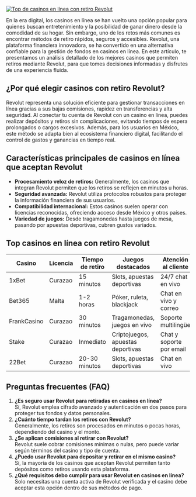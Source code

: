 [![Top de casinos en línea con retiro Revolut](https://123-caf.pages.dev/gitsignup.png)](https://vrmoo.ru/Bt82HjjY)

<p>En la era digital, los casinos en línea se han vuelto una opción popular para quienes buscan entretenimiento y la posibilidad de ganar dinero desde la comodidad de su hogar. Sin embargo, uno de los retos más comunes es encontrar métodos de retiro rápidos, seguros y accesibles. Revolut, una plataforma financiera innovadora, se ha convertido en una alternativa confiable para la gestión de fondos en casinos en línea. En este artículo, te presentamos un análisis detallado de los mejores casinos que permiten retiros mediante Revolut, para que tomes decisiones informadas y disfrutes de una experiencia fluida.</p>  <h2>¿Por qué elegir casinos con retiro Revolut?</h2> <p>Revolut representa una solución eficiente para gestionar transacciones en línea gracias a sus bajas comisiones, rapidez en transferencias y alta seguridad. Al conectar tu cuenta de Revolut con un casino en línea, puedes realizar depósitos y retiros sin complicaciones, evitando tiempos de espera prolongados o cargos excesivos. Además, para los usuarios en México, este método se adapta bien al ecosistema financiero digital, facilitando el control de gastos y ganancias en tiempo real.</p>  <h2>Características principales de casinos en línea que aceptan Revolut</h2> <ul>   <li><strong>Procesamiento veloz de retiros:</strong> Generalmente, los casinos que integran Revolut permiten que los retiros se reflejen en minutos u horas.</li>   <li><strong>Seguridad avanzada:</strong> Revolut utiliza protocolos robustos para proteger la información financiera de sus usuarios.</li>   <li><strong>Compatibilidad internacional:</strong> Estos casinos suelen operar con licencias reconocidas, ofreciendo acceso desde México y otros países.</li>   <li><strong>Variedad de juegos:</strong> Desde tragamonedas hasta juegos de mesa, pasando por apuestas deportivas, cubren gustos variados.</li> </ul>  <h2>Top casinos en línea con retiro Revolut</h2> <table>   <thead>     <tr>       <th>Casino</th>       <th>Licencia</th>       <th>Tiempo de retiro</th>       <th>Juegos destacados</th>       <th>Atención al cliente</th>     </tr>   </thead>   <tbody>     <tr>       <td>1xBet</td>       <td>Curazao</td>       <td>15 minutos</td>       <td>Slots, apuestas deportivas</td>       <td>24/7 chat en vivo</td>     </tr>     <tr>       <td>Bet365</td>       <td>Malta</td>       <td>1-2 horas</td>       <td>Póker, ruleta, blackjack</td>       <td>Chat en vivo y correo</td>     </tr>     <tr>       <td>FrankCasino</td>       <td>Curazao</td>       <td>30 minutos</td>       <td>Tragamonedas, juegos en vivo</td>       <td>Soporte multilingüe</td>     </tr>     <tr>       <td>Stake</td>       <td>Curazao</td>       <td>Inmediato</td>       <td>Criptojuegos, apuestas deportivas</td>       <td>Chat y soporte por email</td>     </tr>     <tr>       <td>22Bet</td>       <td>Curazao</td>       <td>20-30 minutos</td>       <td>Slots, apuestas deportivas</td>       <td>Chat en vivo</td>     </tr>   </tbody> </table>  <h2>Preguntas frecuentes (FAQ)</h2> <ol>   <li><strong>¿Es seguro usar Revolut para retiradas en casinos en línea?</strong><br>     Sí, Revolut emplea cifrado avanzado y autenticación en dos pasos para proteger tus fondos y datos personales.</li>      <li><strong>¿Cuánto tiempo tardan los retiros con Revolut?</strong><br>     Generalmente, los retiros son procesados en minutos o pocas horas, dependiendo del casino y el monto.</li>      <li><strong>¿Se aplican comisiones al retirar con Revolut?</strong><br>     Revolut suele cobrar comisiones mínimas o nulas, pero puede variar según términos del casino y tipo de cuenta.</li>      <li><strong>¿Puedo usar Revolut para depositar y retirar en el mismo casino?</strong><br>     Sí, la mayoría de los casinos que aceptan Revolut permiten tanto depósitos como retiros usando esta plataforma.</li>      <li><strong>¿Qué requisitos debo cumplir para usar Revolut en casinos en línea?</strong><br>     Solo necesitas una cuenta activa de Revolut verificada y el casino debe aceptar esta opción dentro de sus métodos de pago.</li> </ol>